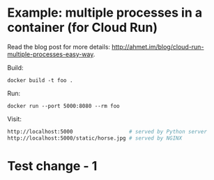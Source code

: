 # Example: multiple processes in a container (for Cloud Run)

Read the blog post for more details: http://ahmet.im/blog/cloud-run-multiple-processes-easy-way.

Build:

    docker build -t foo .

Run:




    docker run --port 5000:8080 --rm foo




Visit:

```sh
http://localhost:5000                  # served by Python server
http://localhost:5000/static/horse.jpg # served by NGINX
```

# Test change - 1 
